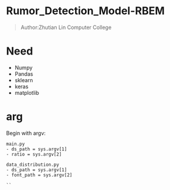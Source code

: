 # Rumor_Detection_Model-RBEM
> Author:Zhutian Lin
> Computer College

# Need
- Numpy
- Pandas
- sklearn
- keras
- matplotlib

# arg
Begin with argv:
```
main.py
- ds_path = sys.argv[1]
- ratio = sys.argv[2]

data_distribution.py
- ds_path = sys.argv[1]
- font_path = sys.argv[2]

``

